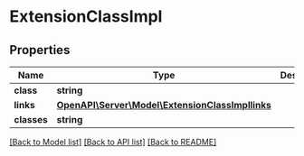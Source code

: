 # ExtensionClassImpl

## Properties
Name | Type | Description | Notes
------------ | ------------- | ------------- | -------------
**class** | **string** |  | [optional] 
**links** | [**OpenAPI\Server\Model\ExtensionClassImpllinks**](ExtensionClassImpllinks.md) |  | [optional] 
**classes** | **string** |  | [optional] 

[[Back to Model list]](../README.md#documentation-for-models) [[Back to API list]](../README.md#documentation-for-api-endpoints) [[Back to README]](../README.md)


